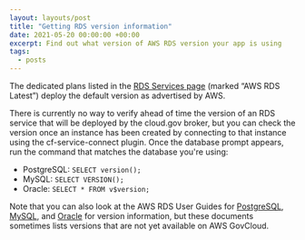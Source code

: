 ```yaml
---
layout: layouts/post
title: "Getting RDS version information"
date: 2021-05-20 00:00:00 +00:00
excerpt: Find out what version of AWS RDS version your app is using
tags:
  - posts
---
```


The dedicated plans listed in the [RDS Services page](https://cloud.gov/docs/services/relational-database/) (marked “AWS RDS Latest”) deploy the default version as advertised by AWS. 

There is currently no way to verify ahead of time the version of an RDS service that will be deployed by the cloud.gov broker, but you can check the version once an instance has been created by connecting to that instance using the cf-service-connect plugin.  Once the database prompt appears, run the command that matches the database you're using:

- PostgreSQL:  `SELECT version();`
- MySQL:  `SELECT VERSION();`
- Oracle:  `SELECT * FROM v$version;`

Note that you can also look at the AWS RDS User Guides for [PostgreSQL](https://docs.aws.amazon.com/AmazonRDS/latest/UserGuide/CHAP_PostgreSQL.html#PostgreSQL.Concepts.General.DBVersions), [MySQL](https://docs.aws.amazon.com/AmazonRDS/latest/UserGuide/CHAP_MySQL.html), and [Oracle](Oracle) for version information, but these documents sometimes lists versions that are not yet available on AWS GovCloud.
